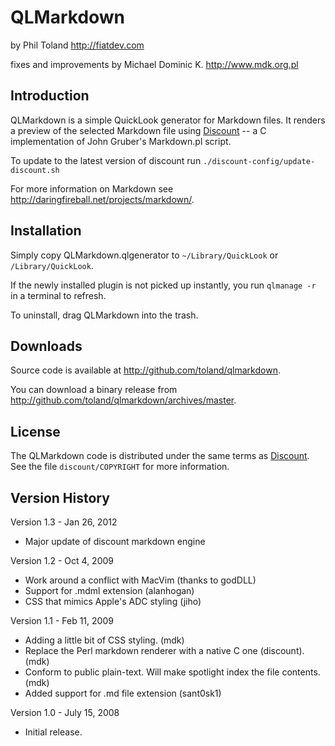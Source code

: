 QLMarkdown
==========

by Phil Toland
<http://fiatdev.com>

fixes and improvements by Michael Dominic K.
<http://www.mdk.org.pl>

Introduction
------------

QLMarkdown is a simple QuickLook generator for Markdown files. It renders a
preview of the selected Markdown file using [Discount][Discount] -- a C implementation of 
John Gruber's Markdown.pl script.

To update to the latest version of discount run `./discount-config/update-discount.sh`

For more information on Markdown see 
<http://daringfireball.net/projects/markdown/>.


Installation
------------

Simply copy QLMarkdown.qlgenerator to `~/Library/QuickLook` or `/Library/QuickLook`.

If the newly installed plugin is not picked up instantly, you run `qlmanage -r` in a terminal to refresh.

To uninstall, drag QLMarkdown into the trash.


Downloads
---------

Source code is available at <http://github.com/toland/qlmarkdown>.

You can download a binary release from <http://github.com/toland/qlmarkdown/archives/master>.


License
-------

The QLMarkdown code is distributed under the same terms as [Discount][Discount]. See
the file `discount/COPYRIGHT` for more information.


Version History
---------------
Version 1.3 - Jan 26, 2012

* Major update of discount markdown engine

Version 1.2 - Oct 4, 2009

* Work around a conflict with MacVim (thanks to godDLL)
* Support for .mdml extension (alanhogan)
* CSS that mimics Apple's ADC styling (jiho)

Version 1.1 - Feb 11, 2009

* Adding a little bit of CSS styling. (mdk)
* Replace the Perl markdown renderer with a native C one (discount). (mdk)
* Conform to public plain-text. Will make spotlight index the file
  contents. (mdk) 
* Added support for .md file extension (sant0sk1)

Version 1.0 - July 15, 2008

* Initial release.

[Discount]: http://www.pell.portland.or.us/~orc/Code/markdown/
